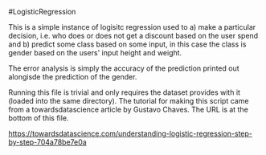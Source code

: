 #LogisticRegression

This is a simple instance of logisitc regression used to a) make a particular decision, i.e. who does or does not get a discount based on the user spend and b) predict some class based on some input, in this case the class is gender based on the users' input height and weight.

The error analysis is simply the accuracy of the prediction printed out alongisde the prediction of the gender.

Running this file is trivial and only requires the dataset provides with it (loaded into the same directory).
The tutorial for making this script came from a towardsdatascience article by   Gustavo Chaves. The URL is at the bottom of this file.


https://towardsdatascience.com/understanding-logistic-regression-step-by-step-704a78be7e0a
